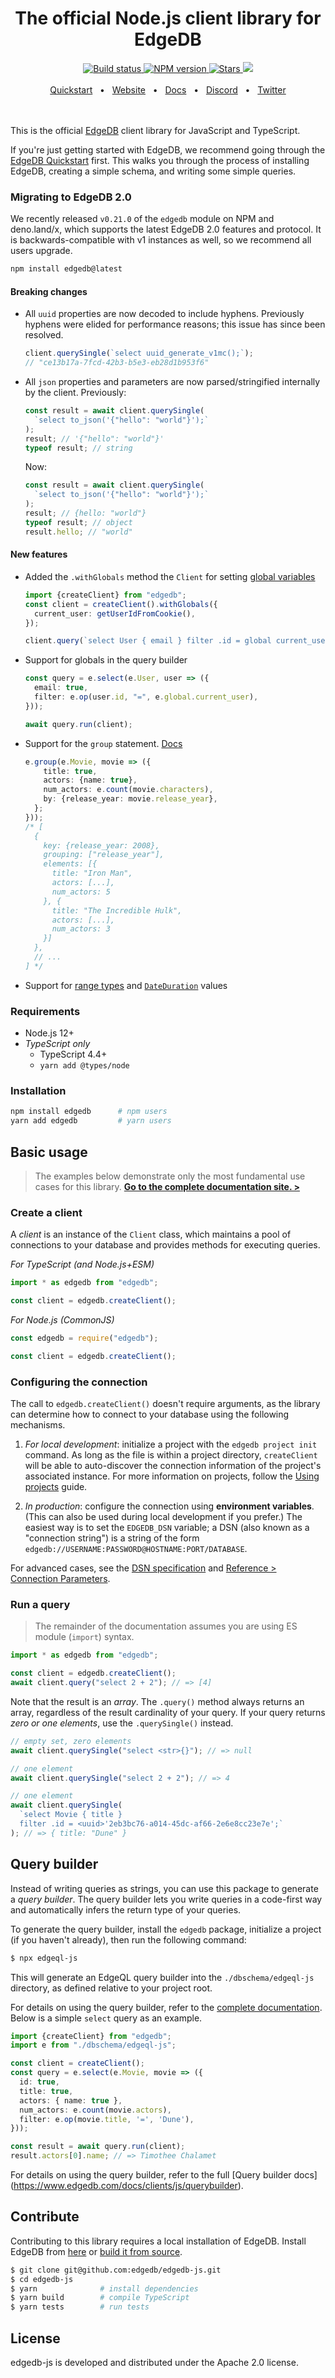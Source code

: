 <div align="center">
  <h1>The official Node.js client library for EdgeDB</h1>

  <a href="https://github.com/edgedb/edgedb-js/actions" rel="nofollow">
    <img src="https://github.com/edgedb/edgedb-js/actions/workflows/tests.yml/badge.svg?event=push&branch=master" alt="Build status">
  </a>
  <a href="https://www.npmjs.com/package/edgedb" rel="nofollow">
    <img src="https://img.shields.io/npm/v/edgedb" alt="NPM version">
  </a>
  <a href="https://github.com/edgedb/edgedb" rel="nofollow">
    <img src="https://img.shields.io/github/stars/edgedb/edgedb" alt="Stars">
  </a>
  <a href="https://github.com/edgedb/edgedb/blob/master/LICENSE">
    <img src="https://img.shields.io/badge/license-Apache%202.0-blue" />
  </a>
  <br />
  <br />
  <a href="https://www.edgedb.com/docs/guides/quickstart">Quickstart</a>
  <span>&nbsp;&nbsp;•&nbsp;&nbsp;</span>
  <a href="https://www.edgedb.com">Website</a>
  <span>&nbsp;&nbsp;•&nbsp;&nbsp;</span>
  <a href="https://www.edgedb.com/docs/clients/js/index">Docs</a>
  <span>&nbsp;&nbsp;•&nbsp;&nbsp;</span>
  <a href="https://discord.gg/umUueND6ag">Discord</a>
  <span>&nbsp;&nbsp;•&nbsp;&nbsp;</span>
  <a href="https://twitter.com/edgedatabase">Twitter</a>
  <br />

</div>

<br />
<br />

This is the official [EdgeDB](https://github.com/edgedb/edgedb) client library
for JavaScript and TypeScript.

If you're just getting started with EdgeDB, we recommend going through the
[EdgeDB Quickstart](https://www.edgedb.com/docs/quickstart) first. This walks
you through the process of installing EdgeDB, creating a simple schema, and
writing some simple queries.

### Migrating to EdgeDB 2.0

We recently released `v0.21.0` of the `edgedb` module on NPM and deno.land/x,
which supports the latest EdgeDB 2.0 features and protocol. It is
backwards-compatible with v1 instances as well, so we recommend all users
upgrade.

```bash
npm install edgedb@latest
```

#### Breaking changes

- All `uuid` properties are now decoded to include hyphens. Previously hyphens were elided for performance reasons; this issue has since been resolved.

  ```ts
  client.querySingle(`select uuid_generate_v1mc();`);
  // "ce13b17a-7fcd-42b3-b5e3-eb28d1b953f6"
  ```

- All `json` properties and parameters are now parsed/stringified internally by the client. Previously:

  ```ts
  const result = await client.querySingle(
    `select to_json('{"hello": "world"}');`
  );
  result; // '{"hello": "world"}'
  typeof result; // string
  ```

  Now:

  ```ts
  const result = await client.querySingle(
    `select to_json('{"hello": "world"}');`
  );
  result; // {hello: "world"}
  typeof result; // object
  result.hello; // "world"
  ```

#### New features

- Added the `.withGlobals` method the `Client` for setting [global variables](https://www.edgedb.com/docs/datamodel/globals)

  ```ts
  import {createClient} from "edgedb";
  const client = createClient().withGlobals({
    current_user: getUserIdFromCookie(),
  });

  client.query(`select User { email } filter .id = global current_user;`);
  ```

- Support for globals in the query builder

  ```ts
  const query = e.select(e.User, user => ({
    email: true,
    filter: e.op(user.id, "=", e.global.current_user),
  }));

  await query.run(client);
  ```

- Support for the `group` statement. [Docs](https://www.edgedb.com/docs/clients/js/group)

  ```ts
  e.group(e.Movie, movie => ({
      title: true,
      actors: {name: true},
      num_actors: e.count(movie.characters),
      by: {release_year: movie.release_year},
    };
  }));
  /* [
    {
      key: {release_year: 2008},
      grouping: ["release_year"],
      elements: [{
        title: "Iron Man",
        actors: [...],
        num_actors: 5
      }, {
        title: "The Incredible Hulk",
        actors: [...],
        num_actors: 3
      }]
    },
    // ...
  ] */
  ```

- Support for [range types](https://www.edgedb.com/docs/datamodel/primitives#ranges-new) and [`DateDuration`](https://www.edgedb.com/docs/stdlib/datetime#type::cal::date_duration) values

### Requirements

- Node.js 12+
- _TypeScript only_
  - TypeScript 4.4+
  - `yarn add @types/node`

### Installation

```bash
npm install edgedb      # npm users
yarn add edgedb         # yarn users
```

## Basic usage

> The examples below demonstrate only the most fundamental use cases for this
> library. **[Go to the complete documentation site. >](https://www.edgedb.com/docs/clients/js/index)**

### Create a client

A _client_ is an instance of the `Client` class, which maintains a pool of
connections to your database and provides methods for executing queries.

_For TypeScript (and Node.js+ESM)_

```ts
import * as edgedb from "edgedb";

const client = edgedb.createClient();
```

_For Node.js (CommonJS)_

```js
const edgedb = require("edgedb");

const client = edgedb.createClient();
```

### Configuring the connection

The call to `edgedb.createClient()` doesn't require arguments, as the library
can determine how to connect to your database using the following mechanisms.

1. _For local development_: initialize a project with the `edgedb project init`
   command. As long as the file is within a project directory, `createClient`
   will be able to auto-discover the connection information of the project's
   associated instance. For more information on projects, follow the
   [Using projects](https://www.edgedb.com/docs/guides/projects) guide.

2. _In production_: configure the connection using **environment variables**.
   (This can also be used during local development if you prefer.) The easiest
   way is to set the `EDGEDB_DSN` variable; a DSN (also known as a "connection
   string") is a string of the form
   `edgedb://USERNAME:PASSWORD@HOSTNAME:PORT/DATABASE`.

For advanced cases, see the
[DSN specification](https://www.edgedb.com/docs/reference/dsn) and
[Reference > Connection Parameters](https://www.edgedb.com/docs/reference/connection).

### Run a query

> The remainder of the documentation assumes you are using ES module (`import`)
> syntax.

```ts
import * as edgedb from "edgedb";

const client = edgedb.createClient();
await client.query("select 2 + 2"); // => [4]
```

Note that the result is an _array_. The `.query()` method always returns an
array, regardless of the result cardinality of your query. If your query
returns _zero or one elements_, use the `.querySingle()` instead.

```ts
// empty set, zero elements
await client.querySingle("select <str>{}"); // => null

// one element
await client.querySingle("select 2 + 2"); // => 4

// one element
await client.querySingle(
  `select Movie { title }
  filter .id = <uuid>'2eb3bc76-a014-45dc-af66-2e6e8cc23e7e';`
); // => { title: "Dune" }
```

## Query builder

Instead of writing queries as strings, you can use this package to generate a
_query builder_. The query builder lets you write queries in a code-first way
and automatically infers the return type of your queries.

To generate the query builder, install the `edgedb` package, initialize a project (if
you haven't already), then run the following command:

```bash
$ npx edgeql-js
```

This will generate an EdgeQL query builder into the `./dbschema/edgeql-js`
directory, as defined relative to your project root.

For details on using the query builder, refer to the [complete documentation](https://www.edgedb.com/docs/clients/js/generation). Below is a simple
`select` query as an example.

```ts
import {createClient} from "edgedb";
import e from "./dbschema/edgeql-js";

const client = createClient();
const query = e.select(e.Movie, movie => ({
  id: true,
  title: true,
  actors: { name: true },
  num_actors: e.count(movie.actors),
  filter: e.op(movie.title, '=', 'Dune'),
}));

const result = await query.run(client);
result.actors[0].name; // => Timothee Chalamet
```

For details on using the query builder, refer to the full [Query builder docs]
(https://www.edgedb.com/docs/clients/js/querybuilder).

## Contribute

Contributing to this library requires a local installation of EdgeDB. Install
EdgeDB from [here](https://www.edgedb.com/download) or
[build it from source](https://www.edgedb.com/docs/reference/dev).

```bash
$ git clone git@github.com:edgedb/edgedb-js.git
$ cd edgedb-js
$ yarn              # install dependencies
$ yarn build        # compile TypeScript
$ yarn tests        # run tests
```

## License

edgedb-js is developed and distributed under the Apache 2.0 license.
